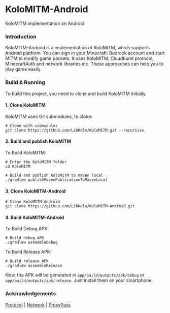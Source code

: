 # KoloMITM-Android
KoloMITM implementation on Android

### Introduction
KoloMITM-Android is a implementation of KoloMITM, which supports Android platform. You can sign in your Minecraft: Bedrock account and start MITM to modify game packets. It uses KoloMITM, Cloudburst protocol, MinecraftAuth and network libraries etc. These approaches can help you to play game easily.

### Build & Running
To build this project, you need to clone and build KoloMITM initially.

#### 1. Clone KoloMITM

KoloMITM uses Git submodules, to clone:

```shell
# Clone with submodules
git clone https://github.com/LibKolo/KoloMITM.git --recursive
```

#### 2. Build and publish KoloMITM

To Build KoloMITM:

```shell
# Enter the KoloMITM folder
cd KoloMITM

# Build and publish KoloMITM to maven local
./gradlew publishMavenPublicationToMavenLocal
```

#### 3. Clone KoloMITM-Android

```shell
# Clone KoloMITM-Android
git clone https://github.com/LibKolo/KoloMITM-Android.git
```

#### 4. Build KoloMITM-Android

To Build Debug APK:

```shell
# Build debug APK
./gradlew assembleDebug
```

To Build Release APK:

```shell
# Build release APK
./gradlew assembleRelease
```

Now, the APK will be generated in `app/build/outputs/apk/debug` or `app/build/outputs/apk/release`. Just install them on your smartphone.

### Acknowledgements
[Protocol](https://github.com/CloudburstMC/Protocol.git)
| [Network](https://github.com/CloudburstMC/Network.git)
| [ProxyPass](https://github.com/CloudburstMC/ProxyPass.git)